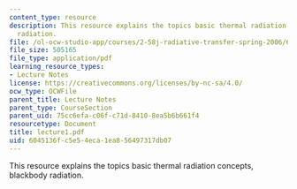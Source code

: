 ```yaml
---
content_type: resource
description: This resource explains the topics basic thermal radiation concepts, blackbody
  radiation.
file: /ol-ocw-studio-app/courses/2-58j-radiative-transfer-spring-2006/6045136fc5e54eca1ea856497317db07_lecture1.pdf
file_size: 505165
file_type: application/pdf
learning_resource_types:
- Lecture Notes
license: https://creativecommons.org/licenses/by-nc-sa/4.0/
ocw_type: OCWFile
parent_title: Lecture Notes
parent_type: CourseSection
parent_uid: 75cc6efa-c06f-c71d-8410-8ea5b6b661f4
resourcetype: Document
title: lecture1.pdf
uid: 6045136f-c5e5-4eca-1ea8-56497317db07
---
```

This resource explains the topics basic thermal radiation concepts, blackbody radiation.